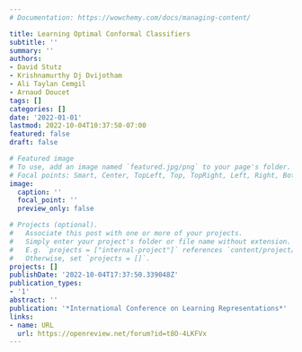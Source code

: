 ```yaml
---
# Documentation: https://wowchemy.com/docs/managing-content/

title: Learning Optimal Conformal Classifiers
subtitle: ''
summary: ''
authors:
- David Stutz
- Krishnamurthy Dj Dvijotham
- Ali Taylan Cemgil
- Arnaud Doucet
tags: []
categories: []
date: '2022-01-01'
lastmod: 2022-10-04T10:37:50-07:00
featured: false
draft: false

# Featured image
# To use, add an image named `featured.jpg/png` to your page's folder.
# Focal points: Smart, Center, TopLeft, Top, TopRight, Left, Right, BottomLeft, Bottom, BottomRight.
image:
  caption: ''
  focal_point: ''
  preview_only: false

# Projects (optional).
#   Associate this post with one or more of your projects.
#   Simply enter your project's folder or file name without extension.
#   E.g. `projects = ["internal-project"]` references `content/project/deep-learning/index.md`.
#   Otherwise, set `projects = []`.
projects: []
publishDate: '2022-10-04T17:37:50.339048Z'
publication_types:
- '1'
abstract: ''
publication: '*International Conference on Learning Representations*'
links:
- name: URL
  url: https://openreview.net/forum?id=t8O-4LKFVx
---
```

